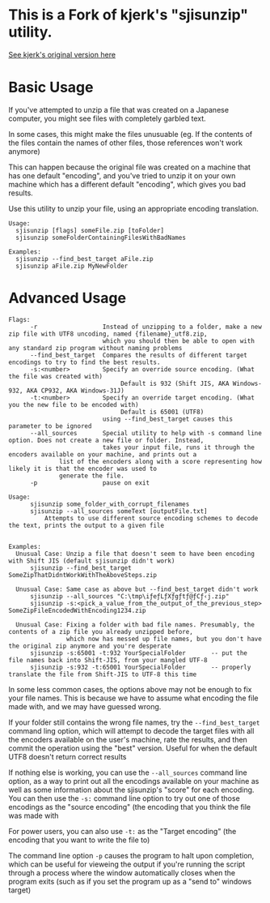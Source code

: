 # This is a Fork of kjerk's "sjisunzip" utility.

[See kjerk's original version here](https://github.com/kjerk/sjisunzip)

# Basic Usage

If you've attempted to unzip a file that was created on a Japanese computer, you might see files with completely garbled text.

In some cases, this might make the files unusuable (eg. If the contents of the files contain the names of other files, those references won't work anymore)


This can happen because the original file was created on a machine that has one default "encoding", and you've tried to unzip it on your own machine which has a different default "encoding", which gives you bad results.

Use this utility to unzip your file, using an appropriate encoding translation.

```
Usage:
  sjisunzip [flags] someFile.zip [toFolder]
  sjisunzip someFolderContainingFilesWithBadNames
  
Examples:
  sjisunzip --find_best_target aFile.zip
  sjisunzip aFile.zip MyNewFolder
```

# Advanced Usage

```
Flags:
      -r                  Instead of unzipping to a folder, make a new zip file with UTF8 uncoding, named {filename}_utf8.zip,
                          which you should then be able to open with any standard zip program without naming problems
      --find_best_target  Compares the results of different target encodings to try to find the best results.
      -s:<number>         Specify an override source encoding. (What the file was created with)
                               Default is 932 (Shift JIS, AKA Windows-932, AKA CP932, AKA Windows-31J)
      -t:<number>         Specify an override target encoding. (What you the new file to be encoded with)
                               Default is 65001 (UTF8)
                          using --find_best_target causes this parameter to be ignored
      --all_sources       Special utility to help with -s command line option. Does not create a new file or folder. Instead,
                          takes your input file, runs it through the encoders available on your machine, and prints out a
			  list of the encoders along with a score representing how likely it is that the encoder was used to
			  generate the file.
      -p                  pause on exit
      
Usage:
      sjisunzip some_folder_with_corrupt_filenames
      sjisunzip --all_sources someText [outputFile.txt]
          Attempts to use different source encoding schemes to decode the text, prints the output to a given file
          
      
Examples:
  Unusual Case: Unzip a file that doesn't seem to have been encoding with Shift JIS (default sjisunzip didn't work)
      sjisunzip --find_best_target SomeZipThatDidntWorkWithTheAboveSteps.zip
      
  Unusual Case: Same case as above but --find_best_target didn't work
      sjisunzip --all_sources "C:\tmp\iƒeƒLƒXƒgƒtƒ@ƒCƒ‹j.zip"
      sjisunzip -s:<pick_a_value_from_the_output_of_the_previous_step> SomeZipFileEncodedWithEncoding1234.zip
      
  Unusual Case: Fixing a folder with bad file names. Presumably, the contents of a zip file you already unzipped before,
                which now has messed up file names, but you don't have the original zip anymore and you're desperate
      sjisunzip -s:65001 -t:932 YourSpecialFolder       -- put the file names back into Shift-JIS, from your mangled UTF-8
      sjisunzip -s:932 -t:65001 YourSpecialFolder       -- properly translate the file from Shift-JIS to UTF-8 this time
```


In some less common cases, the options above may not be enough to fix your file names. This is because we have to assume what encoding the file made with, and we may have guessed wrong.

If your folder still contains the wrong file names, try the `--find_best_target` command ling option, which will attempt to decode the target files with all the encoders available on the user's machine, rate the results, and then commit the operation using the "best" version. Useful for when the default UTF8 doesn't return correct results

If nothing else is working, you can use the `--all_sources` command line option, as a way to print out all the encodings available on your machine as well as some information about the sjisunzip's "score" for each encoding. You can then use the `-s:` command line option to try out one of those encodings as the "source encoding" (the encoding that you think the file was made with

For power users, you can also use `-t:` as the "Target encoding" (the encoding that you want to write the file to)

The command line option `-p` causes the program to halt upon completion, which can be useful for vieweing the output if you're running the script through a process where the window automatically closes when the program exits (such as if you set the program up as a "send to" windows target)

